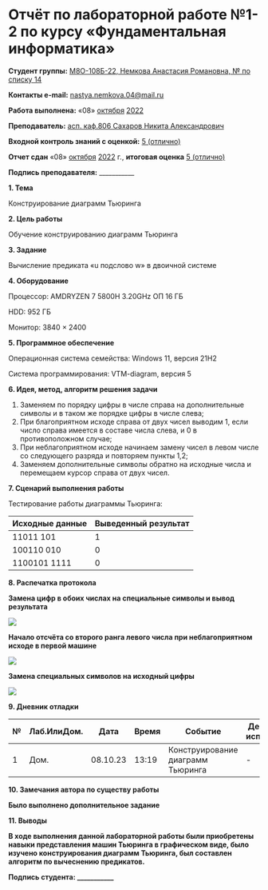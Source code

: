 # Отчёт по лабораторной работе №1-2 по курсу «Фундаментальная информатика»

<b>Студент группы:</b> <ins>М8О-108Б-22, Немкова Анастасия Романовна, № по списку 14</ins>

<b>Контакты e-mail:</b> <ins>nastya.nemkova.04@mail.ru<ins>

<b>Работа выполнена:</b> «08» <ins>октября</ins> <ins>2022</ins>

<b>Преподаватель:</b> <ins>асп. каф.806 Сахаров Никита Александрович</ins>

<b>Входной контроль знаний с оценкой:</b> <ins>5 (отлично)</ins>

<b>Отчет сдан</b> «08» <ins>октября</ins> <ins>2022</ins> г., <b>итоговая оценка</b> <ins>5 (отлично)</ins>

<b>Подпись преподавателя:</b> ___________

**1. Тема**

Конструирование диаграмм Тьюринга

**2. Цель работы**

Обучение конструированию диаграмм Тьюринга

**3. Задание**

Вычисление предиката «u подслово w» в двоичной системе

**4. Оборудование**

Процессор: AMDRYZEN 7 5800H 3.20GHz ОП 16 ГБ

НDD: 952 ГБ

Монитор: 3840 × 2400

**5. Программное обеспечение**

Операционная система семейства: Windows 11, версия 21H2

Система программирования: VTM-diagram, версия 5

**6. Идея, метод, алгоритм решения задачи**

1. Заменяем по порядку цифры в числе справа на дополнительные символы и в таком же порядке цифры в числе слева;
2. При благоприятном исходе справа от двух чисел выводим 1, если число справа имеется в составе числа слева, и 0 в противоположном случае;
3. При неблагоприятном исходе начинаем замену чисел в левом числе со следующего разряда и повторяем пункты 1,2;
4. Заменяем дополнительные символы обратно на исходные числа и перемещаем курсор справа от двух чисел.

**7. Сценарий выполнения работы**

Тестирование работы диаграммы Тьюринга:

| Исходные данные | Выведенный результат |
| --- | --- |
| 11011 101 | 1 |
| 100110 010 | 0 |
| 1100101 1111 | 0 |

**8. Распечатка протокола**

<b>Замена цифр в обоих числах на специальные символы и вывод результата

![](https://github.com/mai-806-1st-year/fundamentals-of-computer-science-anastasia-nemkova/blob/master/lab6/1.png)

<b>Начало отсчёта со второго ранга левого числа при неблагоприятном исходе в первой машине

![](https://github.com/mai-806-1st-year/fundamentals-of-computer-science-anastasia-nemkova/blob/master/lab6/2.png)

<b>Замена специальных символов на исходный цифры

![](https://github.com/mai-806-1st-year/fundamentals-of-computer-science-anastasia-nemkova/blob/master/lab6/3.png)

**9. Дневник отладки**

| № | Лаб.ИлиДом. | Дата | Время | Событие | Действие по исправлению | Примечание |
| --- | --- | --- | --- | --- | --- | --- |
|1 | Дом. | 08.10.23 | 13:19 | Конструирование диаграмм Тьюринга | - | - |

**10. Замечания автора по существу работы**

Было выполнено дополнительное задание

**11. Выводы**

В ходе выполнения данной лабораторной работы были приобретены навыки представления машин Тьюринга в графическом виде, было изучено конструирования диаграмм Тьюринга, был составлен алгоритм по вычеснению предикатов. 

<b>Подпись студента:</b> ___________
